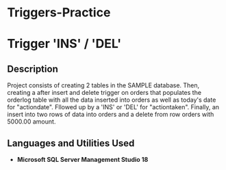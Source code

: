 # Triggers-Practice

<h1>Trigger 'INS' / 'DEL'</h1>

<h2>Description</h2>
Project consists of creating 2 tables in the SAMPLE database. Then, creating a after insert and delete trigger on orders that populates the orderlog table
with all the data inserted into orders as well as today's date for "actiondate". Fllowed up by a 'INS' or 'DEL' for "actiontaken". Finally, an insert into two rows of data into orders and a delete from row orders with 5000.00 amount.
<br />


<h2>Languages and Utilities Used</h2>

- <b>Microsoft SQL Server Management Studio 18</b> 
